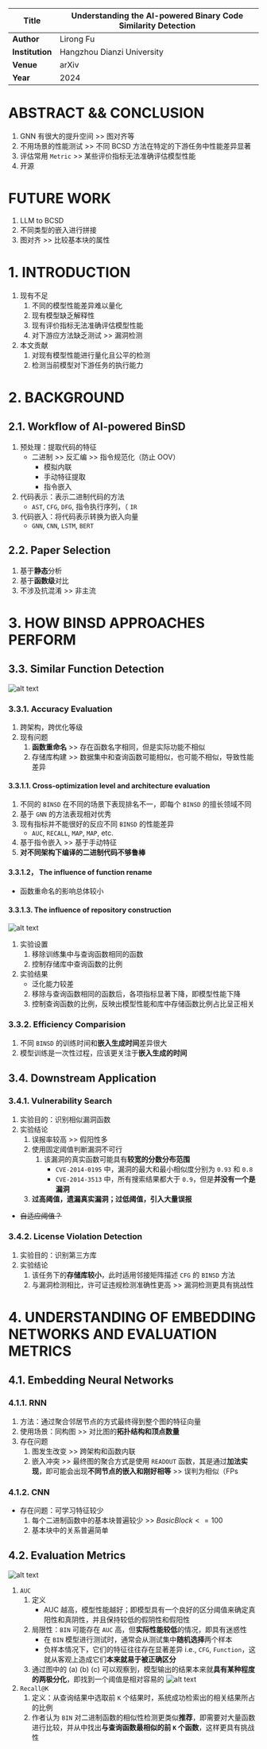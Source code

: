 | **Title** | Understanding the AI-powered Binary Code Similarity Detection |
|----------|-------------------------------------------------------------------------------------|
| **Author** | Lirong Fu |
| **Institution** | Hangzhou Dianzi University |
| **Venue** | arXiv |
| **Year** | 2024 |

# ABSTRACT && CONCLUSION
1. GNN 有很大的提升空间 >> 图对齐等
2. 不用场景的性能测试 >> 不同 BCSD 方法在特定的下游任务中性能差异显著
3. 评估常用 `Metric` >> 某些评价指标无法准确评估模型性能
4. 开源


# FUTURE WORK
1. LLM to BCSD
2. 不同类型的嵌入进行拼接
3. 图对齐 >> 比较基本块的属性


# 1. INTRODUCTION
1. 现有不足
   1. 不同的模型性能差异难以量化
   2. 现有模型缺乏解释性
   3. 现有评价指标无法准确评估模型性能
   4. 对下游应方法缺乏测试 >> 漏洞检测
2. 本文贡献
   1. 对现有模型性能进行量化且公平的检测
   2. 检测当前模型对下游任务的执行能力


# 2. BACKGROUND
## 2.1. Workflow of AI-powered BinSD
1. 预处理：提取代码的特征
   - 二进制 >> 反汇编 >> 指令规范化（防止 OOV）
     - 模拟内联
     - 手动特征提取
     - 指令嵌入
2. 代码表示：表示二进制代码的方法 
   - `AST`, `CFG`, `DFG`, 指令执行序列，（ `IR`
3. 代码嵌入：将代码表示转换为嵌入向量
   - `GNN`, `CNN`, `LSTM`, `BERT`


## 2.2. Paper Selection
1. 基于**静态**分析
2. 基于**函数级**对比
3. 不涉及抗混淆 >> 非主流


# 3. HOW BINSD APPROACHES PERFORM
## 3.3. Similar Function Detection
![alt text](<images/2024_arXiv_Understanding the AI-powered Binary Code Similarity Detection/img-2.png>)
### 3.3.1. Accuracy Evaluation
1. 跨架构，跨优化等级
2. 现有问题
   1. **函数重命名** >> 存在函数名字相同，但是实际功能不相似
   2. 存储库构建 >> 数据集中和查询函数可能相似，也可能不相似，导致性能差异


#### 3.3.1.1. Cross-optimization level and architecture evaluation
1. 不同的 `BINSD` 在不同的场景下表现排名不一，即每个 `BINSD` 的擅长领域不同
2. 基于 `GNN` 的方法表现相对优秀
3. 现有指标并不能很好的反应不同 `BINSD` 的性能差异
   - `AUC`, `RECALL`, `MAP`, `MAP`, etc.
4. 基于指令嵌入 >> 基于手动特征
5. **对不同架构下编译的二进制代码不够鲁棒**


#### 3.3.1.2， The influence of function rename
- 函数重命名的影响总体较小


#### 3.3.1.3. The influence of repository construction
![alt text](<images/2024_arXiv_Understanding the AI-powered Binary Code Similarity Detection/img-3.png>)
1. 实验设置
   1. 移除训练集中与查询函数相同的函数
   2. 控制存储库中查询函数的比例
2. 实验结果
   - 泛化能力较差
   2. 移除与查询函数相同的函数后，各项指标显著下降，即模型性能下降
   3. 控制查询函数的比例，反映出模型性能和库中存储函数比例占比呈正相关


### 3.3.2. Efficiency Comparision
1. 不同 `BINSD` 的训练时间和**嵌入生成时间**差异很大
2. 模型训练是一次性过程，应该更关注于**嵌入生成的时间**


## 3.4. Downstream Application
### 3.4.1. Vulnerability Search
1. 实验目的：识别相似漏洞函数
2. 实验结论
   1. 误报率较高 >> 假阳性多
   2. 使用固定阈值判断漏洞不可行
      1. 该漏洞的真实函数可能具有**较宽的分数分布范围** 
         - `CVE-2014-0195` 中，漏洞的最大和最小相似度分别为 `0.93` 和 `0.8`
         - `CVE-2014-3513` 中，所有搜索结果都大于 `0.9`，但是**并没有一个是漏洞**
   3. **过高阈值，遗漏真实漏洞；过低阈值，引入大量误报**
- ~~自适应阈值？~~


### 3.4.2. License Violation Detection
1. 实验目的：识别第三方库
2. 实验结论
   1. 该任务下的**存储库较小**，此时适用邻接矩阵描述 `CFG` 的 `BINSD` 方法
   2. 与漏洞检测相比，许可证违规检测准确性更高 >> 漏洞检测更具有挑战性


# 4. UNDERSTANDING OF EMBEDDING NETWORKS AND EVALUATION METRICS
## 4.1. Embedding Neural Networks
### 4.1.1. RNN
1. 方法：通过聚合邻居节点的方式最终得到整个图的特征向量
2. 使用场景：同构图 >> 对比图的**拓扑结构和顶点数量**
3. 存在问题
   1. 图发生改变 >> 跨架构和函数内联
   2. 嵌入冲突 >> 最终图的聚合方式是使用 `READOUT` 函数，其是通过**加法实现**，即可能会出现**不同节点的嵌入和刚好相等** >> 误判为相似（FPs 


### 4.1.2. CNN
- 存在问题：可学习特征较少
  1. 每个二进制函数中的基本块普遍较少 >> $Basic Block <= 100$
  2. 基本块中的关系普遍简单


## 4.2. Evaluation Metrics
![alt text](<images/2024_arXiv_Understanding the AI-powered Binary Code Similarity Detection/img.png>)
1. `AUC`
   1. 定义
      - AUC 越高，模型性能越好；即模型具有一个良好的区分阈值来确定真阳性和真阴性，并且保持较低的假阴性和假阳性
   2. 局限性：`BIN` 可能存在 `AUC` 高，但**实际性能较低**的情况，即具有迷惑性
      - 在 `BIN` 模型进行测试时，通常会从测试集中**随机选择**两个样本
      - 负样本情况下，它们的特征往往存在显著差异 i.e., `CFG`, `Function`，这就从客观上造成它们**本来就易于被正确区分**
   3. 通过图中的 (a) (b) (c) 可以观察到，模型输出的结果本来就**具有某种程度的两极分化**，即找到一个阈值是相对容易的
![alt text](<images/2024_arXiv_Understanding the AI-powered Binary Code Similarity Detection/img-1.png>)
2. `Recall@K`
   1. 定义：从查询结果中选取前 `K` 个结果时，系统成功检索出的相关结果所占的比例
   2. 作者认为 `BIN` 对二进制函数的相似性检测更类似**推荐**，即需要对大量函数进行比较，并从中找出**与查询函数最相似的前 `K` 个函数**，这样更具有挑战性
